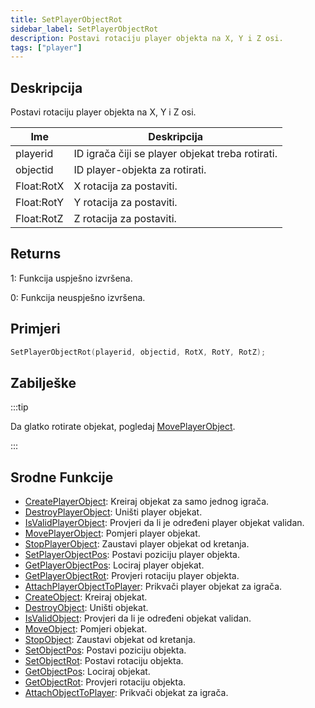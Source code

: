 ```yaml
---
title: SetPlayerObjectRot
sidebar_label: SetPlayerObjectRot
description: Postavi rotaciju player objekta na X, Y i Z osi.
tags: ["player"]
---
```


## Deskripcija

Postavi rotaciju player objekta na X, Y i Z osi.

| Ime        | Deskripcija                                      |
| ---------- | ------------------------------------------------ |
| playerid   | ID igrača čiji se player objekat treba rotirati. |
| objectid   | ID player-objekta za rotirati.                   |
| Float:RotX | X rotacija za postaviti.                         |
| Float:RotY | Y rotacija za postaviti.                         |
| Float:RotZ | Z rotacija za postaviti.                         |

## Returns

1: Funkcija uspješno izvršena.

0: Funkcija neuspješno izvršena.

## Primjeri

```c
SetPlayerObjectRot(playerid, objectid, RotX, RotY, RotZ);
```

## Zabilješke

:::tip

Da glatko rotirate objekat, pogledaj [MovePlayerObject](MovePlayerObject).

:::

## Srodne Funkcije

- [CreatePlayerObject](CreatePlayerObject): Kreiraj objekat za samo jednog igrača.
- [DestroyPlayerObject](DestroyPlayerObject): Uništi player objekat.
- [IsValidPlayerObject](IsValidPlayerObject): Provjeri da li je određeni player objekat validan.
- [MovePlayerObject](MovePlayerObject): Pomjeri player objekat.
- [StopPlayerObject](StopPlayerObject): Zaustavi player objekat od kretanja.
- [SetPlayerObjectPos](SetPlayerObjectPos): Postavi poziciju player objekta.
- [GetPlayerObjectPos](GetPlayerObjectPos): Lociraj player objekat.
- [GetPlayerObjectRot](GetPlayerObjectRot): Provjeri rotaciju player objekta.
- [AttachPlayerObjectToPlayer](AttachPlayerObjectToPlayer): Prikvači player objekat za igrača.
- [CreateObject](CreateObject): Kreiraj objekat.
- [DestroyObject](DestroyObject): Uništi objekat.
- [IsValidObject](IsValidObject): Provjeri da li je određeni objekat validan.
- [MoveObject](MoveObject): Pomjeri objekat.
- [StopObject](StopObject): Zaustavi objekat od kretanja.
- [SetObjectPos](SetObjectPos): Postavi poziciju objekta.
- [SetObjectRot](SetObjectRot): Postavi rotaciju objekta.
- [GetObjectPos](GetObjectPos): Lociraj objekat.
- [GetObjectRot](GetObjectRot): Provjeri rotaciju objekta.
- [AttachObjectToPlayer](AttachObjectToPlayer): Prikvači objekat za igrača.
